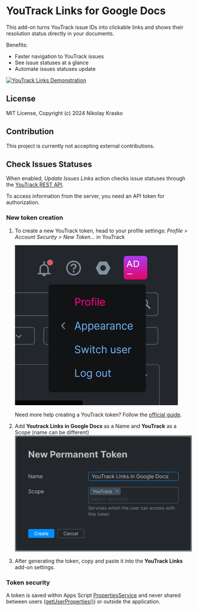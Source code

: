 # YouTrack Links for Google Docs

This add-on turns YouTrack issue IDs into clickable links and shows their resolution status directly in your documents. 

Benefits:

 * Faster navigation to YouTrack issues
 * See issue statuses at a glance
 * Automate issues statuses update

[![YouTrack Links Demonstration](https://img.youtube.com/vi/ibjd-ddn8NU/maxresdefault.jpg)](https://www.youtube.com/watch?v=ibjd-ddn8NU)

## License

MIT License, Copyright (c) 2024 Nikolay Krasko

## Contribution

This project is currently not accepting external contributions.

## Check Issues Statuses

When enabled, *Update Issues Links* action checks issue statuses through the 
[YouTrack REST API](https://www.jetbrains.com/help/youtrack/devportal/youtrack-rest-api.html).

To access information from the server, you need an API token for authorization.

### New token creation

1. To create a new YouTrack token, head to your profile settings: *Profile > Account Security > New Token...* in YouTrack
   
   ![Profile](Screenshots/token-create-profile.png "Profile in YouTrack")

   Need more help creating a YouTrack token? Follow the [official guide](https://www.jetbrains.com/help/youtrack/server/manage-permanent-token.html#new-permanent-token).

2. Add **Youtrack Links in Google Docs** as a Name and **YouTrack** as a Scope (name can be different)
    ![Token setup](Screenshots/token-create-setup.png "Token Setup")

3. After generating the token, copy and paste it into the **YouTrack Links** add-on settings.

### Token security

A token is saved within Apps Script [PropertiesService](https://developers.google.com/apps-script/reference/properties/properties-service) 
and never shared between users ([getUserProperties()](https://developers.google.com/apps-script/reference/properties/properties-service#getuserproperties)) 
or outside the application.
